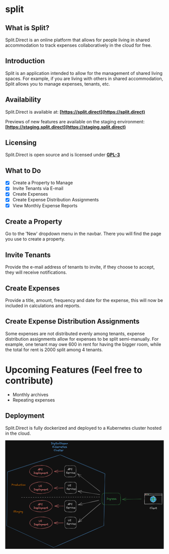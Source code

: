 # split
## What is Split?
Split.Direct is an online platform that allows for people living in shared accommodation to track expenses collaboratively in the cloud for free.

## Introduction
Split is an application intended to allow for the management of shared living spaces. For example,
if you are living with others in shared accommodation, Split allows you to manage expenses, tenants, etc.

## Availability
Split.Direct is available at: **[https://split.direct](https://split.direct)**

Previews of new features are available on the staging environment: **[https://staging.split.direct](https://staging.split.direct)** 

## Licensing
Split.Direct is open source and is licensed under **[GPL-3](https://github.com/jonathan-lee-devel/split/blob/main/LICENSE)**

## What to Do
- [x] Create a Property to Manage
- [x] Invite Tenants via E-mail
- [x] Create Expenses
- [x] Create Expense Distribution Assignments
- [x] View Monthly Expense Reports
## Create a Property
Go to the 'New' dropdown menu in the navbar. There you will find the page you use to create a property.
## Invite Tenants
Provide the e-mail address of tenants to invite, if they choose to accept, they will receive notifications.
## Create Expenses
Provide a title, amount, frequency and date for the expense, this will now be included in calculations and reports.
## Create Expense Distribution Assignments
Some expenses are not distributed evenly among tenants, expense distribution assignments allow for expenses
to be split semi-manually. For example, one tenant may owe 600 in rent for having the bigger room, while the
total for rent is 2000 split among 4 tenants.
# Upcoming Features (Feel free to contribute)
* Monthly archives
* Repeating expenses

## Deployment
Split.Direct is fully dockerized and deployed to a Kubernetes cluster hosted in the cloud.

![Architecture Diagram](https://github.com/jonathan-lee-devel/split/blob/main/split-arch.png?raw=true)

